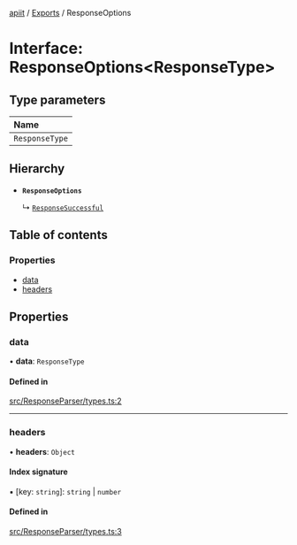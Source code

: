 [apiit](../README.md) / [Exports](../modules.md) / ResponseOptions

# Interface: ResponseOptions\<ResponseType\>

## Type parameters

| Name |
| :------ |
| `ResponseType` |

## Hierarchy

- **`ResponseOptions`**

  ↳ [`ResponseSuccessful`](ResponseSuccessful.md)

## Table of contents

### Properties

- [data](ResponseOptions.md#data)
- [headers](ResponseOptions.md#headers)

## Properties

### data

• **data**: `ResponseType`

#### Defined in

[src/ResponseParser/types.ts:2](https://github.com/AlexKletn/apiit/blob/859f377/src/ResponseParser/types.ts#L2)

___

### headers

• **headers**: `Object`

#### Index signature

▪ [key: `string`]: `string` \| `number`

#### Defined in

[src/ResponseParser/types.ts:3](https://github.com/AlexKletn/apiit/blob/859f377/src/ResponseParser/types.ts#L3)
